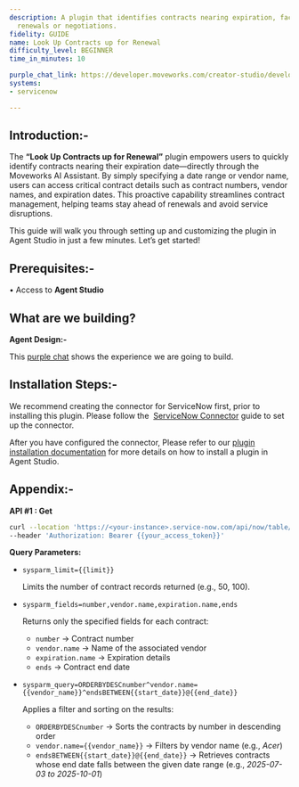 ```yaml
---
description: A plugin that identifies contracts nearing expiration, facilitating timely
  renewals or negotiations.
fidelity: GUIDE
name: Look Up Contracts up for Renewal
difficulty_level: BEGINNER
time_in_minutes: 10

purple_chat_link: https://developer.moveworks.com/creator-studio/developer-tools/purple-chat/?conversation=%7B%22startTimestamp%22%3A%2211%3A43+AM%22%2C%22messages%22%3A%5B%7B%22parts%22%3A%5B%7B%22richText%22%3A%22%3Cp%3EShow+me+contracts+nearing+expiration%3C%2Fp%3E%22%7D%5D%2C%22role%22%3A%22user%22%7D%2C%7B%22parts%22%3A%5B%7B%22richText%22%3A%22%3Cp%3EI+can+find+contracts+nearing+expiration+in+%3Cb%3EServiceNow%3C%2Fb%3E.+By+default%2C+I%27ll+look+for+contracts+expiring+in+the+next+90+days.+Do+you+want+to+use+a+different+timeframe+or+add+other+filters%2C+like+vendor+name%3F%3C%2Fp%3E%22%7D%2C%7B%22buttons%22%3A%5B%7B%22buttonText%22%3A%22Use+90+days%22%2C%22style%22%3A%22filled%22%7D%2C%7B%22buttonText%22%3A%22Set+a+different+timeframe%22%2C%22style%22%3A%22outlined%22%7D%2C%7B%22buttonText%22%3A%22Filter+by+Vendor%22%2C%22style%22%3A%22outlined%22%7D%5D%7D%5D%2C%22role%22%3A%22assistant%22%7D%2C%7B%22parts%22%3A%5B%7B%22richText%22%3A%22%3Cp%3EUse+90+days%3C%2Fp%3E%22%7D%5D%2C%22role%22%3A%22user%22%7D%2C%7B%22parts%22%3A%5B%7B%22reasoningSteps%22%3A%5B%7B%22richText%22%3A%22Searching+ServiceNow+for+contracts+expiring+in+the+next+90+days.%22%2C%22status%22%3A%22pending%22%7D%2C%7B%22richText%22%3A%22Found+5+contracts.%22%2C%22status%22%3A%22success%22%7D%5D%7D%2C%7B%22richText%22%3A%22%3Cp%3EHere+are+the+top+3+contracts+in+%3Cstrong%3EServiceNow%3C%2Fstrong%3E+expiring+in+the+next+90+days%3A%3C%2Fp%3E%5Cn%3Cul%3E%5Cn++%3Cli%3E%3Cstrong%3ECTR-00123+%28Global+Tech+Solutions%29%3C%2Fstrong%3E+-+Expires+in+30+days%3C%2Fli%3E%5Cn++%3Cli%3E%3Cstrong%3ECTR-00456+%28Innovate+Inc.%29%3C%2Fstrong%3E+-+Expires+in+62+days%3C%2Fli%3E%5Cn++%3Cli%3E%3Cstrong%3ECTR-00789+%28Data+Systems+LLC%29%3C%2Fstrong%3E+-+Expires+in+85+days%3C%2Fli%3E%5Cn%3C%2Ful%3E%22%7D%2C%7B%22citations%22%3A%5B%7B%22citationTitle%22%3A%22CTR-00123%22%2C%22connectorName%22%3A%22servicenow%22%7D%2C%7B%22citationTitle%22%3A%22CTR-00456%22%2C%22connectorName%22%3A%22servicenow%22%7D%2C%7B%22citationTitle%22%3A%22CTR-00789%22%2C%22connectorName%22%3A%22servicenow%22%7D%5D%7D%5D%2C%22role%22%3A%22assistant%22%7D%5D%7D
systems:
- servicenow

---
```

## **Introduction:-**

The **“Look Up Contracts up for Renewal”** plugin empowers users to quickly identify contracts nearing their expiration date—directly through the Moveworks AI Assistant. By simply specifying a date range or vendor name, users can access critical contract details such as contract numbers, vendor names, and expiration dates. This proactive capability streamlines contract management, helping teams stay ahead of renewals and avoid service disruptions.

This guide will walk you through setting up and customizing the plugin in Agent Studio in just a few minutes. Let’s get started!

## **Prerequisites:-**

• Access to **Agent Studio**

## **What are we building?**

**Agent Design:-**

This [purple chat](https://developer.moveworks.com/creator-studio/developer-tools/purple-chat/?conversation=%7B%22startTimestamp%22%3A%2211%3A43+AM%22%2C%22messages%22%3A%5B%7B%22parts%22%3A%5B%7B%22richText%22%3A%22%3Cp%3EShow+me+contracts+nearing+expiration%3C%2Fp%3E%22%7D%5D%2C%22role%22%3A%22user%22%7D%2C%7B%22parts%22%3A%5B%7B%22richText%22%3A%22%3Cp%3EI+can+find+contracts+nearing+expiration+in+%3Cb%3EServiceNow%3C%2Fb%3E.+By+default%2C+I%27ll+look+for+contracts+expiring+in+the+next+90+days.+Do+you+want+to+use+a+different+timeframe+or+add+other+filters%2C+like+vendor+name%3F%3C%2Fp%3E%22%7D%2C%7B%22buttons%22%3A%5B%7B%22buttonText%22%3A%22Use+90+days%22%2C%22style%22%3A%22filled%22%7D%2C%7B%22buttonText%22%3A%22Set+a+different+timeframe%22%2C%22style%22%3A%22outlined%22%7D%2C%7B%22buttonText%22%3A%22Filter+by+Vendor%22%2C%22style%22%3A%22outlined%22%7D%5D%7D%5D%2C%22role%22%3A%22assistant%22%7D%2C%7B%22parts%22%3A%5B%7B%22richText%22%3A%22%3Cp%3EUse+90+days%3C%2Fp%3E%22%7D%5D%2C%22role%22%3A%22user%22%7D%2C%7B%22parts%22%3A%5B%7B%22reasoningSteps%22%3A%5B%7B%22richText%22%3A%22Searching+ServiceNow+for+contracts+expiring+in+the+next+90+days.%22%2C%22status%22%3A%22pending%22%7D%2C%7B%22richText%22%3A%22Found+5+contracts.%22%2C%22status%22%3A%22success%22%7D%5D%7D%2C%7B%22richText%22%3A%22%3Cp%3EHere+are+the+top+3+contracts+in+%3Cstrong%3EServiceNow%3C%2Fstrong%3E+expiring+in+the+next+90+days%3A%3C%2Fp%3E%5Cn%3Cul%3E%5Cn++%3Cli%3E%3Cstrong%3ECTR-00123+%28Global+Tech+Solutions%29%3C%2Fstrong%3E+-+Expires+in+30+days%3C%2Fli%3E%5Cn++%3Cli%3E%3Cstrong%3ECTR-00456+%28Innovate+Inc.%29%3C%2Fstrong%3E+-+Expires+in+62+days%3C%2Fli%3E%5Cn++%3Cli%3E%3Cstrong%3ECTR-00789+%28Data+Systems+LLC%29%3C%2Fstrong%3E+-+Expires+in+85+days%3C%2Fli%3E%5Cn%3C%2Ful%3E%22%7D%2C%7B%22citations%22%3A%5B%7B%22citationTitle%22%3A%22CTR-00123%22%2C%22connectorName%22%3A%22servicenow%22%7D%2C%7B%22citationTitle%22%3A%22CTR-00456%22%2C%22connectorName%22%3A%22servicenow%22%7D%2C%7B%22citationTitle%22%3A%22CTR-00789%22%2C%22connectorName%22%3A%22servicenow%22%7D%5D%7D%5D%2C%22role%22%3A%22assistant%22%7D%5D%7D) shows the experience we are going to build.

## **Installation Steps:-**

We recommend creating the connector for ServiceNow first, prior to installing this plugin. Please follow the  [ServiceNow Connector](https://developer.moveworks.com/marketplace/package/?id=servicenow&hist=home) guide to set up the connector.

After you have configured the connector, Please refer to our [plugin installation documentation](https://help.moveworks.com/docs/ai-agent-marketplace-installation) for more details on how to install a plugin in Agent Studio.

## **Appendix:-**

**API #1 : Get** 

```bash
curl --location 'https://<your-instance>.service-now.com/api/now/table/ast_contract?sysparm_limit={{limit}}&sysparm_fields=number%2Cvendor.name%2Cexpiration.name%2Cends&sysparm_query=ORDERBYDESCnumber%5Evendor.name%3D{{vendor_name}}%5EendsBETWEEN{{start_date}}%40{{end_date}}' \
--header 'Authorization: Bearer {{your_access_token}}'
```

**Query Parameters:**

- `sysparm_limit={{limit}}`
    
    Limits the number of contract records returned (e.g., 50, 100).
    
- `sysparm_fields=number,vendor.name,expiration.name,ends`
    
    Returns only the specified fields for each contract:
    
    - `number` → Contract number
    - `vendor.name` → Name of the associated vendor
    - `expiration.name` → Expiration details
    - `ends` → Contract end date
- `sysparm_query=ORDERBYDESCnumber^vendor.name={{vendor_name}}^endsBETWEEN{{start_date}}@{{end_date}}`
    
    Applies a filter and sorting on the results:
    
    - `ORDERBYDESCnumber` → Sorts the contracts by number in descending order
    - `vendor.name={{vendor_name}}` → Filters by vendor name (e.g., *Acer*)
    - `endsBETWEEN{{start_date}}@{{end_date}}` → Retrieves contracts whose end date falls between the given date range (e.g., *2025-07-03 to 2025-10-01*)